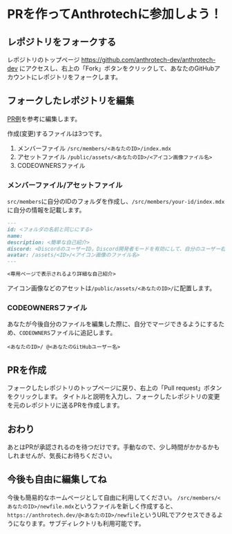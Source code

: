 # PRを作ってAnthrotechに参加しよう！

## レポジトリをフォークする

レポジトリのトップページ https://github.com/anthrotech-dev/anthrotech-dev にアクセスし、右上の「Fork」ボタンをクリックして、あなたのGitHubアカウントにレポジトリをフォークします。

## フォークしたレポジトリを編集

[PR例](https://github.com/anthrotech-dev/anthrotech-dev/pull/1)を参考に編集します。

作成(変更)するファイルは3つです。
1. メンバーファイル `/src/members/<あなたのID>/index.mdx`
2. アセットファイル `/public/assets/<あなたのID>/<アイコン画像ファイル名>`
3. CODEOWNERSファイル

### メンバーファイル/アセットファイル
`src/members`に自分のIDのフォルダを作成し、`/src/members/your-id/index.mdx`に自分の情報を記載します。

```markdown
---
id: <フォルダの名前と同じにする>
name: 
description: <簡単な自己紹介>
discord: <DiscordのユーザーID。Discord開発者モードを有効にして、自分のユーザー右クリックから取得>
avatar: /assets/<ID>/<アイコン画像のファイル名>
---

<専用ページで表示されるより詳細な自己紹介>
```

アイコン画像などのアセットは`/public/assets/<あなたのID>/`に配置します。

### CODEOWNERSファイル
あなたが今後自分のファイルを編集した際に、自分でマージできるようにするため、`CODEOWNERS`ファイルに追記します。
```
<あなたのID>/ @<あなたのGitHubユーザー名>
```

## PRを作成
フォークしたレポジトリのトップページに戻り、右上の「Pull request」ボタンをクリックします。
タイトルと説明を入力し、フォークしたレポジトリの変更を元のレポジトリに送るPRを作成します。

## おわり
あとはPRが承認されるのを待つだけです。手動なので、少し時間がかかるかもしれませんが、気長にお待ちください。

## 今後も自由に編集してね
今後も簡易的なホームページとして自由に利用してください。
`/src/members/<あなたのID>/newfile.mdx`というファイルを新しく作成すると、`https://anthrotech.dev/@<あなたのID>/newfile`というURLでアクセスできるようになります。サブディレクトリも利用可能です。

